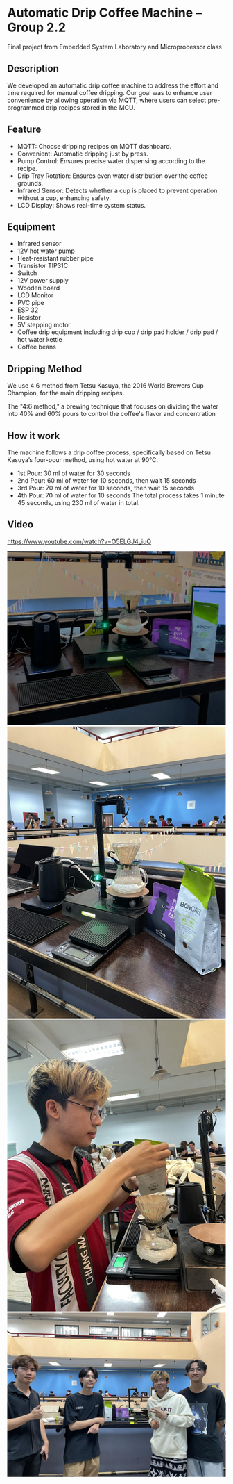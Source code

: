 # **Automatic Drip Coffee Machine – Group 2.2**
Final project from Embedded System Laboratory and Microprocessor class

## **Description**
We developed an automatic drip coffee machine to address the effort and time required for manual coffee dripping. Our goal was to enhance user convenience by allowing operation via MQTT, where users can select pre-programmed drip recipes stored in the MCU.

## **Feature**
- MQTT: Choose dripping recipes on MQTT dashboard.
- Convenient: Automatic dripping just by press.
- Pump Control: Ensures precise water dispensing according to the recipe.
- Drip Tray Rotation: Ensures even water distribution over the coffee grounds.
- Infrared Sensor: Detects whether a cup is placed to prevent operation without a cup, enhancing safety.
- LCD Display: Shows real-time system status.

## **Equipment**
- Infrared sensor 
- 12V hot water pump
- Heat-resistant rubber pipe
- Transistor TIP31C
- Switch
- 12V power supply
- Wooden board
- LCD Monitor
- PVC pipe
- ESP 32
- Resistor
- 5V stepping motor
- Coffee drip equipment including drip cup / drip pad holder / drip pad / hot water kettle
- Coffee beans

## **Dripping Method**
We use 4:6 method from Tetsu Kasuya, the 2016 World Brewers Cup Champion, for the main dripping recipes. 

The "4:6 method," a brewing technique that focuses on dividing the water into 40% and 60% pours to control the coffee's flavor and concentration

## **How it work**
The machine follows a drip coffee process, specifically based on Tetsu Kasuya’s four-pour method, using hot water at 90°C.

- 1st Pour: 30 ml of water for 30 seconds
- 2nd Pour: 60 ml of water for 10 seconds, then wait 15 seconds
- 3rd Pour: 70 ml of water for 10 seconds, then wait 15 seconds
- 4th Pour: 70 ml of water for 10 seconds
The total process takes 1 minute 45 seconds, using 230 ml of water in total.

## **Video**
https://www.youtube.com/watch?v=O5ELGJ4_iuQ

![](picture/0_sV2OLoj_HUsZGG7D.png)
![](picture/431825599_913051703847063_361070608451510766_n.jpg)
![](picture/431603876_933029025088731_8039074689869184387_n.jpg)
![](picture/431534043_1440266046697245_6907367809562268770_n.jpg)


